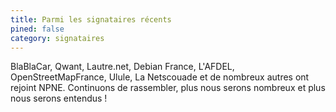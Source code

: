 ```yaml
---
title: Parmi les signataires récents
pined: false
category: signataires
---
```


BlaBlaCar, Qwant, Lautre.net, Debian France, L'AFDEL, OpenStreetMapFrance, Ulule, La Netscouade et de nombreux autres ont rejoint NPNE. Continuons de rassembler, plus nous serons nombreux et plus nous serons entendus !
